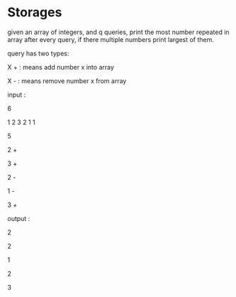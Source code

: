 # Storages

given an array of integers, and q queries, print the most number repeated in array after every query, if there multiple numbers print largest of them.

query has two types:

X + : means add number x into array

X - : means remove number x from array

input :

6

1 2 3 2 1 1

5

2 +

3 +

2 -

1 - 

3 +

output :

2

2

1

2

3

```cpp

```
